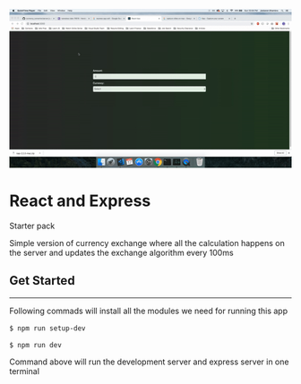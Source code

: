 ![](currency_convertor.gif)

# React and Express

Starter pack

Simple version of currency exchange where all the calculation happens on the server and updates the exchange algorithm every 100ms

## Get Started

---

Following commads will install all the modules we need for running this app

```
$ npm run setup-dev
```

```
$ npm run dev
```

Command above will run the development server and express server in one terminal
